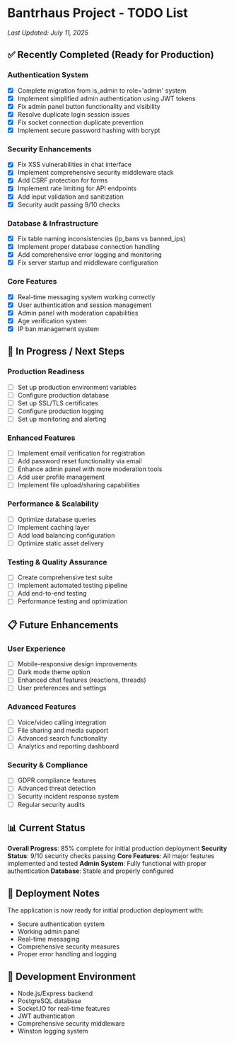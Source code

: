 # Bantrhaus Project - TODO List

*Last Updated: July 11, 2025*

## ✅ Recently Completed (Ready for Production)

### Authentication System
- [x] Complete migration from is_admin to role='admin' system
- [x] Implement simplified admin authentication using JWT tokens
- [x] Fix admin panel button functionality and visibility
- [x] Resolve duplicate login session issues
- [x] Fix socket connection duplicate prevention
- [x] Implement secure password hashing with bcrypt

### Security Enhancements
- [x] Fix XSS vulnerabilities in chat interface
- [x] Implement comprehensive security middleware stack
- [x] Add CSRF protection for forms
- [x] Implement rate limiting for API endpoints
- [x] Add input validation and sanitization
- [x] Security audit passing 9/10 checks

### Database & Infrastructure
- [x] Fix table naming inconsistencies (ip_bans vs banned_ips)
- [x] Implement proper database connection handling
- [x] Add comprehensive error logging and monitoring
- [x] Fix server startup and middleware configuration

### Core Features
- [x] Real-time messaging system working correctly
- [x] User authentication and session management
- [x] Admin panel with moderation capabilities
- [x] Age verification system
- [x] IP ban management system

## 🔄 In Progress / Next Steps

### Production Readiness
- [ ] Set up production environment variables
- [ ] Configure production database
- [ ] Set up SSL/TLS certificates
- [ ] Configure production logging
- [ ] Set up monitoring and alerting

### Enhanced Features
- [ ] Implement email verification for registration
- [ ] Add password reset functionality via email
- [ ] Enhance admin panel with more moderation tools
- [ ] Add user profile management
- [ ] Implement file upload/sharing capabilities

### Performance & Scalability
- [ ] Optimize database queries
- [ ] Implement caching layer
- [ ] Add load balancing configuration
- [ ] Optimize static asset delivery

### Testing & Quality Assurance
- [ ] Create comprehensive test suite
- [ ] Implement automated testing pipeline
- [ ] Add end-to-end testing
- [ ] Performance testing and optimization

## 📋 Future Enhancements

### User Experience
- [ ] Mobile-responsive design improvements
- [ ] Dark mode theme option
- [ ] Enhanced chat features (reactions, threads)
- [ ] User preferences and settings

### Advanced Features
- [ ] Voice/video calling integration
- [ ] File sharing and media support
- [ ] Advanced search functionality
- [ ] Analytics and reporting dashboard

### Security & Compliance
- [ ] GDPR compliance features
- [ ] Advanced threat detection
- [ ] Security incident response system
- [ ] Regular security audits

## 📊 Current Status

**Overall Progress**: 85% complete for initial production deployment
**Security Status**: 9/10 security checks passing
**Core Features**: All major features implemented and tested
**Admin System**: Fully functional with proper authentication
**Database**: Stable and properly configured

## 🚀 Deployment Notes

The application is now ready for initial production deployment with:
- Secure authentication system
- Working admin panel
- Real-time messaging
- Comprehensive security measures
- Proper error handling and logging

## 🔧 Development Environment

- Node.js/Express backend
- PostgreSQL database
- Socket.IO for real-time features
- JWT authentication
- Comprehensive security middleware
- Winston logging system
